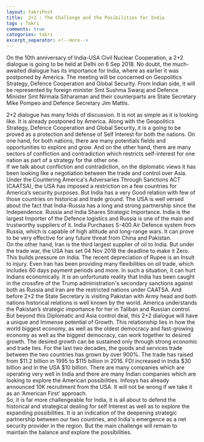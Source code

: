 ```yaml
---
layout: takriPost
title:  2+2 : The Challenge and the Posibilities for India
tags : Takri
comments: true
categories: takri
excerpt_separator: <!--more-->
---
```

On the 10th anniversary of India-USA Civil Nuclear Cooperation, a 2+2 dialogue is going to be held at Delhi on 6 Sep 2018. No doubt, the much-awaited dialogue has its importance for India, where as earlier it was postponed by America. The meeting will be concerned on Geopolitics Strategy, Defence Cooperation and Global Security. From Indian side, it will be represented by foreign minister Smt Sushma Swaraj and Defence Minister Smt Nirmala Sitharaman and their counterparts are State Secretary Mike Pompeo and Defence Secretary Jim Mattis.
<!--more-->

2+2 dialogue has many folds of discussion. It is not as simple as it is looking like. It is already postponed by America. Along with the Geopolitics Strategy, Defence Cooperation and Global Security, it is a going to be proved as a protection and defense of Self Interest for both the nations. On one hand, for both nations, there are many potentials fields and opportunities to explore and grow.  And on the other hand, there are many sectors of confliction and contradiction which restricts self-interest for one nation as part of a strategy for the other one.
<br>
If we talk about confliction and contradiction, on the diplomatic views it has been looking like a negotiation between the trade and control over Asia. Under the Countering America's Adversaries Through Sanctions ACT (CAATSA), the USA has imposed a restriction on a few countries for America’s security purposes. But India has a very Good relation with few of those countries on historical and trade ground. The USA is well versed about the fact that India-Russia has a long and strong partnership since the Independence. Russia and India Shares Strategic Importance. India is the largest Importer of the Defence logistics and Russia is one of the main and trustworthy suppliers of it. India Purchases S-400 Air Defence system from Russia, which is capable of high altitude and long-range wars. It can prove to be very effective for any future threat from China and Pakistan.
<br>
On the other hand, Iran is the third largest supplier of oil to India. But under the trade war, the USA has set 04 Nov 2018 the deadline to make it Zero. This builds pressure on India. The recent depreciation of Rupee is an Insult to injury. Even Iran has been providing many flexibilities on oil trade, which includes 60 days payment periods and more. In such a situation, it can hurt Indians economically. It is an unfortunate reality that India has been caught in the crossfire of the Trump administration's secondary sanctions against both as Russia and Iran are the restricted nations under CAATSA. And before 2+2 the State Secretary is visiting Pakistan with Army head and both nations historical relations is well known by the world. America understands the Pakistan’s strategic importance for her in Taliban and Russian control.
<br>
But beyond this Diplomatic and Asia control deal, this 2+2 dialogue will have a unique and Immense potential of Growth. This relationship lies in how the world biggest economy, as well as the oldest democracy and fast-growing economy as well as the biggest democracy, can work together to desired growth. The desired growth can be sustained only through strong economic and trade ties. For the last two decades, the goods and services trade between the two countries has grown by over 900%. The trade has raised from $11.2 billion in 1995 to $115 billion in 2016. FDI increased in India $30 billion and in the USA $10 billion. There are many companies which are operating very well in India and there are many Indian companies which are looking to explore the American possibilities. Infosys has already announced 10K recruitment from the USA. It will not be wrong if we take it as an ‘American First’ approach.
<br>
So, it is far more challengeable for India, it is all about to defend the historical and strategical dealing for self Interest as well as to explore the expanding possibilities. It is an indication of the deepening strategic partnership between our two countries, and India's emergence as a net security provider in the region. But the main challenge will remain to maintain the balance and explore the possibilities.
